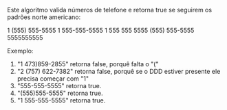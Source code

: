 Este algoritmo valida números de telefone e retorna true se seguirem os padrões norte americano:

1 (555) 555-5555
1 555-555-5555
1 555 555 5555
(555) 555-5555
5555555555

Exemplo:

1. "1 473)859-2855" retorna false, porquê falta o "("
2. "2 (757) 622-7382" retorna false, porquê se o DDD estiver presente ele precisa começar com "1"
3. "555-555-5555" retorna true.
4. "(555)555-5555" retorna true.
5. "1 555-555-5555" retorna true.